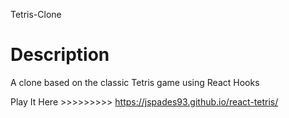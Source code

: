  Tetris-Clone

# Description

A clone based on the classic Tetris game using React Hooks


   Play It Here >>>>>>>>> https://jspades93.github.io/react-tetris/
   
